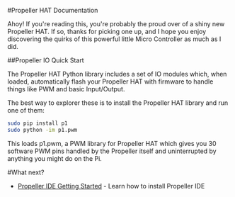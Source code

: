 #Propeller HAT Documentation

Ahoy! If you're reading this, you're probably the proud over of a shiny new Propeller HAT.
If so, thanks for picking one up, and I hope you enjoy discovering the quirks of this powerful little Micro Controller as much as I did.

##Propeller IO Quick Start

The Propeller HAT Python library includes a set of IO modules which, when loaded, automatically flash your Propeller HAT with firmware to handle things like PWM and basic Input/Output.

The best way to explorer these is to install the Propeller HAT library and run one of them:

```bash
sudo pip install p1
sudo python -im p1.pwm
```

This loads p1.pwm, a PWM library for Propeller HAT which gives you 30 software PWM pins handled by the Propeller itself and uninterrupted by anything you might do on the Pi.

#What next?

* [Propeller IDE Getting Started](/documentation/Propeller-IDE-Getting-Started.md) - Learn how to install Propeller IDE
